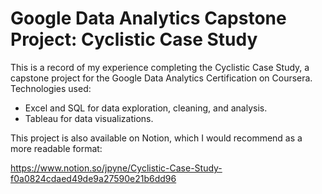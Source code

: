 # Google Data Analytics Capstone Project: Cyclistic Case Study
This is a record of my experience completing the Cyclistic Case Study, a capstone project for the Google Data Analytics Certification on Coursera. 
Technologies used: 
- Excel and SQL for data exploration, cleaning, and analysis.
- Tableau for data visualizations.


This project is also available on Notion, which I would recommend as a more readable format: 

https://www.notion.so/jpyne/Cyclistic-Case-Study-f0a0824cdaed49de9a27590e21b6dd96
